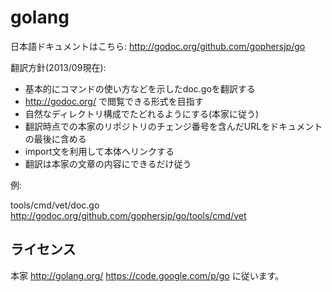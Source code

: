 # golang

日本語ドキュメントはこちら:
http://godoc.org/github.com/gophersjp/go

翻訳方針(2013/09現在):

* 基本的にコマンドの使い方などを示したdoc.goを翻訳する
* http://godoc.org/ で閲覧できる形式を目指す
* 自然なディレクトリ構成でたどれるようにする(本家に従う)
* 翻訳時点での本家のリポジトリのチェンジ番号を含んだURLをドキュメントの最後に含める 
* import文を利用して本体へリンクする
* 翻訳は本家の文章の内容にできるだけ従う

例:

tools/cmd/vet/doc.go
http://godoc.org/github.com/gophersjp/go/tools/cmd/vet

## ライセンス

本家 http://golang.org/ https://code.google.com/p/go に従います。
